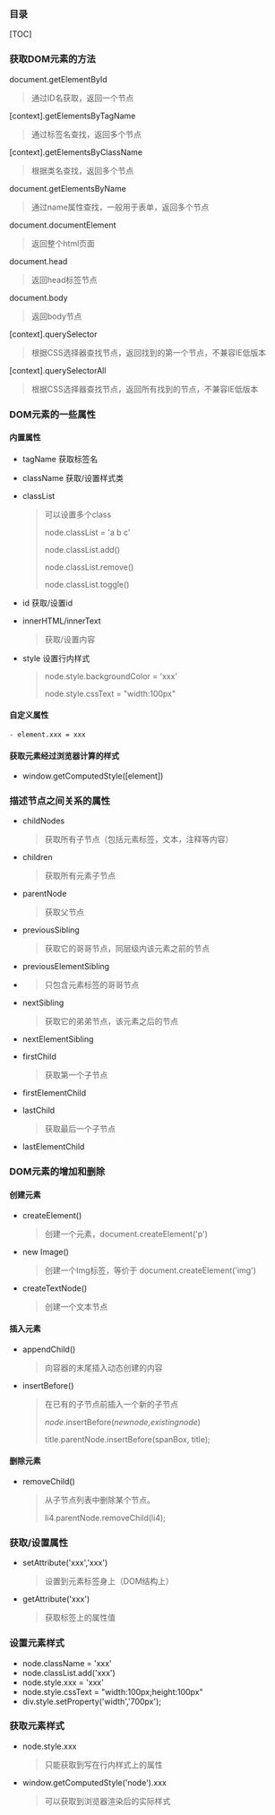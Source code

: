 ### 目录

[TOC]



### 获取DOM元素的方法

document.getElementById

> 通过ID名获取，返回一个节点

[context].getElementsByTagName

> 通过标签名查找，返回多个节点

[context].getElementsByClassName

> 根据类名查找，返回多个节点

document.getElementsByName

> 通过name属性查找，一般用于表单，返回多个节点

document.documentElement

> 返回整个html页面

document.head

> 返回head标签节点

document.body

> 返回body节点

[context].querySelector

> 根据CSS选择器查找节点，返回找到的第一个节点，不兼容IE低版本

[context].querySelectorAll

> 根据CSS选择器查找节点，返回所有找到的节点，不兼容IE低版本

### DOM元素的一些属性

#### 内置属性

- tagName  获取标签名

- className  获取/设置样式类

- classList   

  > 可以设置多个class  
  >
  > node.classList = 'a b c'
  >
  > node.classList.add()
  >
  > node.classList.remove()
  >
  > node.classList.toggle()

- id  获取/设置id

- innerHTML/innerText 

  > 获取/设置内容

- style   设置行内样式

  > node.style.backgroundColor = 'xxx'
  >
  > node.style.cssText = "width:100px"

#### 自定义属性

	- element.xxx = xxx

#### 获取元素经过浏览器计算的样式

- window.getComputedStyle([element])

### 描述节点之间关系的属性

- childNodes 

  > 获取所有子节点（包括元素标签，文本，注释等内容）

- children

  > 获取所有元素子节点

- parentNode

  > 获取父节点

- previousSibling

  > 获取它的哥哥节点，同层级内该元素之前的节点

- previousElementSibling

- > 只包含元素标签的哥哥节点

- nextSibling

  > 获取它的弟弟节点，该元素之后的节点

- nextElementSibling

- firstChild

  > 获取第一个子节点

- firstElementChild

- lastChild

  > 获取最后一个子节点

- lastElementChild

### DOM元素的增加和删除

#### 创建元素

- createElement()

  > 创建一个元素，document.createElement('p')

- new Image()

  > 创建一个Img标签，等价于 document.createElement('img')

- createTextNode()

  > 创建一个文本节点

#### 插入元素

- appendChild()

  > 向容器的末尾插入动态创建的内容

- insertBefore()

  > 在已有的子节点前插入一个新的子节点
  >
  > *node*.insertBefore(*newnode,existingnode*)
  >
  > title.parentNode.insertBefore(spanBox, title);

#### 删除元素

- removeChild()

  > 从子节点列表中删除某个节点。
  >
  > li4.parentNode.removeChild(li4);

### 获取/设置属性

- setAttribute('xxx','xxx')  

  > 设置到元素标签身上（DOM结构上）

- getAttribute('xxx')

  > 获取标签上的属性值

### 设置元素样式

- node.className = 'xxx'
- node.classList.add('xxx')
- node.style.xxx = 'xxx'
- node.style.cssText = "width:100px;height:100px"
- div.style.setProperty('width','700px');

### 获取元素样式

- node.style.xxx 

  > 只能获取到写在行内样式上的属性

- window.getComputedStyle('node').xxx

  > 可以获取到浏览器渲染后的实际样式